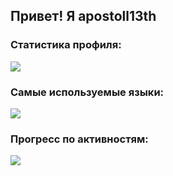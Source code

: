 ## Привет! Я apostoll13th

### Статистика профиля:
![](https://raw.githubusercontent.com/apostoll13th/apostoll13th/main/profile-summary-card-output/default/0-profile-details.svg)

### Самые используемые языки:
![](https://raw.githubusercontent.com/apostoll13th/apostoll13th/main/profile-summary-card-output/default/1-most-used-languages.svg)

### Прогресс по активностям:
![](https://raw.githubusercontent.com/apostoll13th/apostoll13th/main/profile-summary-card-output/default/3-stats.svg)
